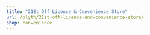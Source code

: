 ```yaml
---
title: "21St Off Licence & Convenience Store"
url: /blyth/21st-off-licence-and-convenience-store/
shop: convenience
---
```

